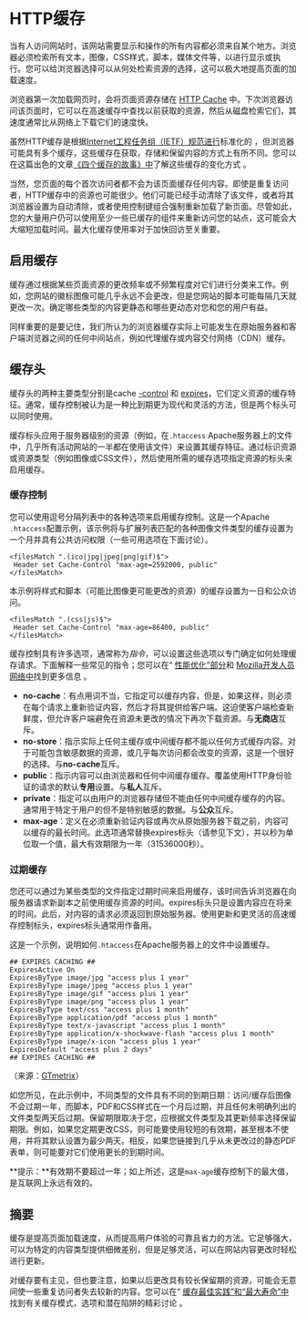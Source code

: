 # HTTP缓存

当有人访问网站时，该网站需要显示和操作的所有内容都必须来自某个地方。浏览器必须检索所有文本，图像，CSS样式，脚本，媒体文件等，以进行显示或执行。您可以给浏览器选择可以从何处检索资源的选择，这可以极大地提高页面的加载速度。

浏览器第一次加载网页时，会将页面资源存储在 [HTTP Cache](https://developers.google.cn/web/fundamentals/performance/optimizing-content-efficiency/http-caching) 中。下次浏览器访问该页面时，它可以在高速缓存中查找以前获取的资源，然后从磁盘检索它们，其速度通常比从网络上下载它们的速度快。

虽然HTTP缓存是根据[Internet工程任务组（IETF）规范进行](https://tools.ietf.org/html/rfc7234)标准化的 ，但浏览器可能具有多个缓存，这些缓存在获取，存储和保留内容的方式上有所不同。您可以在这篇出色的文章[《四个缓存的故事》中](https://calendar.perfplanet.com/2016/a-tale-of-four-caches/)了解这些缓存的变化方式 。

当然，您页面的每个首次访问者都不会为该页面缓存任何内容。即使是重复访问者，HTTP缓存中的资源也可能很少。他们可能已经手动清除了该文件，或者将其浏览器设置为自动清除，或者使用控制键组合强制重新加载了新页面。尽管如此，您的大量用户仍可以使用至少一些已缓存的组件来重新访问您的站点，这可能会大大缩短加载时间。最大化缓存使用率对于加快回访至关重要。

## 启用缓存

缓存通过根据某些页面资源的更改频率或不频繁程度对它们进行分类来工作。例如，您网站的徽标图像可能几乎永远不会更改，但是您网站的脚本可能每隔几天就更改一次。确定哪些类型的内容更静态和哪些更动态对您和您的用户有益。

同样重要的是要记住，我们所认为的浏览器缓存实际上可能发生在原始服务器和客户端浏览器之间的任何中间站点，例如代理缓存或内容交付网络（CDN）缓存。

## 缓存头

缓存头的两种主要类型分别是cache [-control](https://developer.mozilla.org/en-US/docs/Web/HTTP/Headers/Cache-Control) 和 [expires](https://developer.mozilla.org/en-US/docs/Web/HTTP/Headers/Expires)，它们定义资源的缓存特征。通常，缓存控制被认为是一种比到期更为现代和灵活的方法，但是两个标头可以同时使用。

缓存标头应用于服务器级别的资源（例如，在`.htaccess` Apache服务器上的文件中，几乎所有活动网站的一半都在使用该文件）来设置其缓存特征。通过标识资源或资源类型（例如图像或CSS文件），然后使用所需的缓存选项指定资源的标头来启用缓存。

### 缓存控制

您可以使用逗号分隔列表中的各种选项来启用缓存控制。这是一个Apache `.htaccess`配置示例，该示例将与扩展列表匹配的各种图像文件类型的缓存设置为一个月并具有公共访问权限（一些可用选项在下面讨论）。

```
<filesMatch ".(ico|jpg|jpeg|png|gif)$">
 Header set Cache-Control "max-age=2592000, public"
</filesMatch>
```

本示例将样式和脚本（可能比图像更可能更改的资源）的缓存设置为一日和公众访问。

```
<filesMatch ".(css|js)$">
 Header set Cache-Control "max-age=86400, public"
</filesMatch>
```

缓存控制具有许多选项，通常称为*指令*，可以设置这些选项以专门确定如何处理缓存请求。下面解释一些常见的指令；您可以在“ [性能优化”部分](http://tinyurl.com/ljgcqp3)和 [Mozilla开发人员网络中](https://developer.mozilla.org/en-US/docs/Web/HTTP/Headers/Cache-Control)找到更多信息 。

- **no-cache**：有点用词不当，它指定可以缓存内容，但是，如果这样，则必须在每个请求上重新验证内容，然后才将其提供给客户端。这迫使客户端检查新鲜度，但允许客户端避免在资源未更改的情况下再次下载资源。与**无商店**互斥。
- **no-store**：指示实际上任何主缓存或中间缓存都不能以任何方式缓存内容。对于可能包含敏感数据的资源，或几乎每次访问都会改变的资源，这是一个很好的选择。与**no-cache**互斥。
- **public**：指示内容可以由浏览器和任何中间缓存缓存。覆盖使用HTTP身份验证的请求的默认**专用**设置。与**私人**互斥。
- **private**：指定可以由用户的浏览器存储但不能由任何中间缓存缓存的内容。通常用于特定于用户的但不是特别敏感的数据。与**公众**互斥。
- **max-age**：定义在必须重新验证内容或再次从原始服务器下载之前，内容可以缓存的最长时间。此选项通常替换expires标头（请参见下文），并以秒为单位取一个值，最大有效期限为一年（31536000秒）。

### 过期缓存

您还可以通过为某些类型的文件指定过期时间来启用缓存，该时间告诉浏览器在向服务器请求新副本之前使用缓存资源的时间。expires标头只是设置内容应在将来的时间。此后，对内容的请求必须返回到原始服务器。使用更新和更灵活的高速缓存控制标头，expires标头通常用作备用。

这是一个示例，说明如何`.htaccess`在Apache服务器上的文件中设置缓存。

```
## EXPIRES CACHING ##
ExpiresActive On
ExpiresByType image/jpg "access plus 1 year"
ExpiresByType image/jpeg "access plus 1 year"
ExpiresByType image/gif "access plus 1 year"
ExpiresByType image/png "access plus 1 year"
ExpiresByType text/css "access plus 1 month"
ExpiresByType application/pdf "access plus 1 month"
ExpiresByType text/x-javascript "access plus 1 month"
ExpiresByType application/x-shockwave-flash "access plus 1 month"
ExpiresByType image/x-icon "access plus 1 year"
ExpiresDefault "access plus 2 days"
## EXPIRES CACHING ##
```

（来源：[GTmetrix](https://gtmetrix.com/leverage-browser-caching.html)）

如您所见，在此示例中，不同类型的文件具有不同的到期日期：访问/缓存后图像不会过期一年，而脚本，PDF和CSS样式在一个月后过期，并且任何未明确列出的文件类型两天后过期。保留期限取决于您，应根据文件类型及其更新频率选择保留期限。例如，如果您定期更改CSS，则可能要使用较短的有效期，甚至根本不使用，并将其默认设置为最少两天。相反，如果您链接到几乎从未更改过的静态PDF表单，则可能要对它们使用更长的到期时间。

**提示：**有效期不要超过一年；如上所述，这是`max-age`缓存控制下的最大值，是互联网上永远有效的。

## 摘要

缓存是提高页面加载速度，从而提高用户体验的可靠且省力的方法。它足够强大，可以为特定的内容类型提供细微差别，但是足够灵活，可以在网站内容更改时轻松进行更新。

对缓存要有主见，但也要注意，如果以后更改具有较长保留期的资源，可能会无意间使一些重复访问者失去较新的内容。您可以在“ [缓存最佳实践”和“最大寿命”中](https://jakearchibald.com/2016/caching-best-practices/)找到有关缓存模式，选项和潜在陷阱的精彩讨论 。